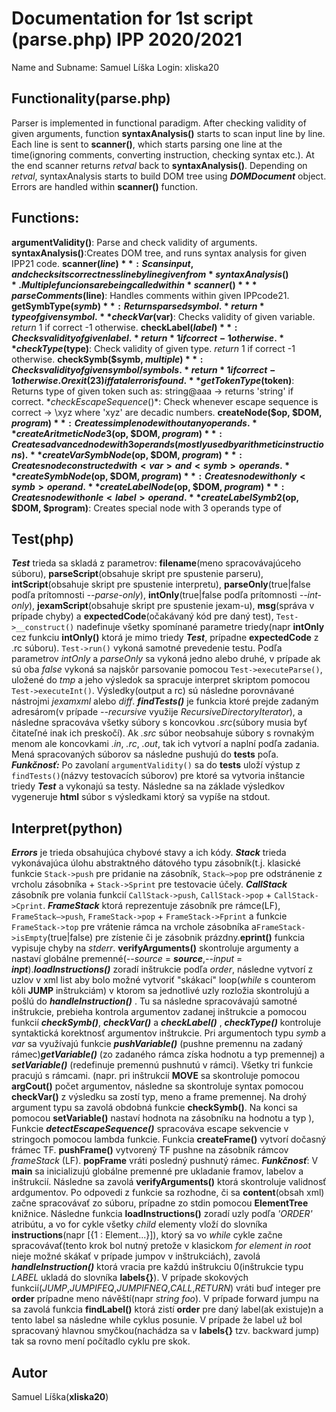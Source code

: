 # Documentation for 1st script (parse.php) IPP 2020/2021
Name and Subname: Samuel Líška
Login: xliska20

## Functionality(parse.php)
Parser is implemented in functional  paradigm. After checking validity of given arguments, function **syntaxAnalysis()** starts to scan input line by line. Each line is sent to **scanner()**, which starts parsing one line at the time(ignoring comments, converting instruction, checking syntax etc.). At the end scanner returns *retval* back to **syntaxAnalysis()**. Depending on *retval*, syntaxAnalysis starts to build DOM tree using  ***DOMDocument*** object. Errors are handled within **scanner()** function.

## Functions:
**argumentValidity()**: Parse and check validity of arguments.
**syntaxAnalysis()**:Creates DOM tree, and runs syntax analysis for given IPP21 code.
**scanner($line)**:Scans input, and checks its correctness line by line given from *syntaxAnalysis()*. Multiple funcions are being called within *scanner()*
**parseComments($line)**: Handles comments within given IPPcode21.
**getSymbType($symb)**: Returns parsed symbol. *return* type of given symbol.
**checkVar($var)**: Checks validity of given variable. *return* 1 if correct -1 otherwise.
**checkLabel($label)**: Checks validity of given label. *return* 1 if correct -1 otherwise.
**checkType($type)**: Check validity of given type. *return* 1 if correct -1 otherwise.
**checkSymb($symb, $multiple)**: Checks validity of given symbol/symbols. *return* 1 if correct -1 otherwise. Or exit(23) if fatal error is found.
**getTokenType($token)**: Returns type of given token such as: string@aaa -> returns 'string' if correct. 
**checkEscapeSequence*()*: Check whenever escape sequence is correct -> \xyz where 'xyz' are decadic numbers.
**createNode($op, $DOM, $program)**: Creates simple node without any operands.
**createAritmeticNode3($op, $DOM, $program)**: Creates advanced node with 3 operands(mostly used by arithmetic instructions).
**createVarSymbNode($op, $DOM, $program)**: Creates node constructed with <var> and <symb> operands.
**createSymbNode($op, $DOM, $program)**: Creates node with only <symb> operand.
**createLabelNode($op, $DOM, $program)**: Creates node with onle <label> operand.
**createLabelSymb2($op, $DOM, $program)**: Creates special node with 3 operands type of <label> <symb1> <symb2>

## **Test(php)**
***Test*** trieda sa skladá z parametrov: **filename**(meno spracovávajúceho súboru), **parseScript**(obsahuje skript pre spustenie parseru), **intScript**(obsahuje skript pre spustenie interpretu), **parseOnly**(true|false podľa prítomnosti *--parse-only*), **intOnly**(true|false podľa prítomnosti *--int-only*), **jexamScript**(obsahuje skript pre spustenie jexam-u), **msg**(správa  v prípade chyby) a **expectedCode**(očakávaný kód pre daný test), `Test->__construct()` nadefinuje všetky spomínané parametre triedy(napr **intOnly** cez funkciu **intOnly()** ktorá je mimo triedy ***Test***, prípadne **expectedCode** z .rc súboru). `Test->run()` vykoná samotné prevedenie testu. Podľa parametrov *intOnly* a *parseOnly* sa vykoná jedno alebo druhé, v prípade ak sú oba *false* vykoná sa najskôr parsovanie pomocou `Test->executeParse()`, uložené do *tmp* a jeho výsledok sa spracuje interpret skriptom pomocou `Test->executeInt()`. Výsledky(output a rc) sú následne porovnávané nástrojmi *jexamxml* alebo *diff*. ***findTests()*** je funkcia ktoré prejde zadaným adresárom(v prípade *--recursive* využije *RecursiveDirectoryIterator*), a následne spracováva všetky súbory s koncovkou *.src*(súbory musia byť čitateľné inak ich preskočí). Ak *.src* súbor neobsahuje súbory s rovnakým menom ale koncovkami *.in*, *.rc*, *.out*, tak ich vytvorí a naplní podľa zadania. Mená spracovaných súborov sa následne pushujú do **tests** poľa. 
***Funkčnosť:*** Po zavolaní `argumentValidity()` sa do **tests** uloží výstup z `findTests()`(názvy testovacích súborov) pre ktoré sa vytvoria inštancie triedy ***Test*** a vykonajú sa testy. Následne sa na základe výsledkov vygeneruje **html** súbor s výsledkami ktorý sa vypíše na stdout.


## **Interpret(python)**
***Errors*** je trieda obsahujúca chybové stavy a ich kódy. ***Stack*** trieda vykonávajúca úlohu abstraktného dátového typu zásobník(t.j. klasické funkcie `Stack->push` pre pridanie na zásobník, `Stack–>pop` pre odstránenie z vrcholu zásobníka + `Stack->Sprint` pre testovacie účely. ***CallStack*** zásobník pre volania funkcií `CallStack->push`, `CallStack->pop` + `CallStack->Cprint`. ***FrameStack*** ktorá reprezentuje zásobník pre rámce(LF), `FrameStack–>push`, `FrameStack->pop` + `FrameStack->Fprint` a funkcie `FrameStack->top` pre vrátenie rámca na vrchole zásobníka a`FrameStack->isEmpty`(true|false) pre zístenie či je zásobnik prázdny.**eprint()** funkcia vypisuje chyby na *stderr*. **verifyArguments()** skontroluje argumenty a nastaví globálne premenné(*--source* = ***source***,*--input* = ***inpt***).***loadInstructions()*** zoradí inštrukcie podľa *order*, následne vytvorí z uzlov v xml list aby bolo možné vytvoriť "skákací" loop(*while* s counterom kôli **JUMP** inštrukciám) v ktorom sa jednotlivé uzly rozložia skontrolujú a pošlú do ***handleInstruction()*** . Tu sa následne spracovávajú samotné inštrukcie, prebieha kontrola argumentov zadanej inštrukcie a pomocou funkcií ***checkSymb()***, ***checkVar()*** a ***checkLabel()*** , ***checkType()*** kontroluje syntaktická korektnosť argumentov inštrukcie. Pri argumentoch typu *symb* a *var* sa využívajú funkcie ***pushVariable()*** (pushne premennu na zadaný rámec)***getVariable()*** (zo zadaného rámca získa hodnotu a typ premennej) a ***setVariable()*** (redefinuje premennú pushnutú v rámci). Všetky tri funkcie pracujú s rámcami. (napr. pri inštrukcií **MOVE** sa skontroluje pomocou **argCout()** počet argumentov, následne sa skontroluje *<var>* syntax pomocou **checkVar()** z výsledku sa zostí typ, meno a frame premennej. Na drohý argument typu *<symb>* sa zavolá obdobná funkcie **checkSymb()**. Na konci sa pomocou **setVariable()** nastaví hodnota *<var>* na zásobníku na hodnotu a typ *<symb>*), Funkcie ***detectEscapeSequence()*** spracováva escape sekvencie v stringoch pomocou lambda funkcie. Funkcia **createFrame()** vytvorí dočasný frámec TF. **pushFrame()** vytvorený TF pushne na zásobník rámcov *frameStack* (LF). **popFrame** vráti posledný pushnutý rámec.
***Funkčnosť***: V  **main** sa inicializujú globálne premenné pre ukladanie framov, labelov a inštrukcií. Následne sa  zavolá **verifyArguments()** ktorá skontroluje validnosť ardgumentov. Po odpovedi z funkcie sa rozhodne, či sa **content**(obsah xml) začne spracovávať zo súboru, prípadne zo stdin pomocou **ElementTree** knižnice. Následne funkcia **loadInstructions()** zoradí uzly podľa *'ORDER'* atribútu, a vo for cykle všetky *child* elementy vloží do slovníka **instructions**(napr [{1 : Element...}]), ktorý sa vo *while* cykle začne spracovávať(tento krok bol nutný pretože v klasickom *for element in root* nieje možné skákať v prípade jumpov v inštrukciách), zavolá ***handleInstruction()*** ktorá vracia pre každú inštrukciu 0(inštrukcie typu *LABEL* ukladá do slovníka **labels{}**). V prípade skokových funkcií(*JUMP*,*JUMPIFEQ*,*JUMPIFNEQ*,*CALL*,*RETURN*) vráti buď integer pre **order** prípadne meno návěští(napr *string foo*). V prípade forward jumpu na sa zavolá funkcia  **findLabel()** ktorá zistí **order** pre daný label(ak existuje)n a tento label sa následne while cyklus posunie. V prípade že label už bol spracovaný hlavnou smyčkou(nachádza sa v  **labels{}** tzv. backward jump) tak sa rovno mení počítadlo cyklu pre skok.
## Autor
Samuel Líška(**xliska20**)


